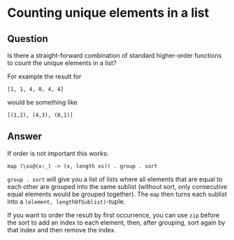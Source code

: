 
# Counting unique elements in a list

## Question
        
Is there a straight-forward combination of standard higher-order functions to count the unique elements in a list?

For example the result for

    [1, 1, 4, 0, 4, 4]
    

would be something like

    [(1,2), (4,3), (0,1)]

## Answer
        
If order is not important this works:

    map (\xs@(x:_) -> (x, length xs)) . group . sort
    

`group . sort` will give you a list of lists where all elements that are equal to each other are grouped into the same sublist (without sort, only consecutive equal elements would be grouped together). The `map` then turns each sublist into a `(element, lengthOfSublist)`-tuple.

If you want to order the result by first occurrence, you can use `zip` before the sort to add an index to each element, then, after grouping, sort again by that index and then remove the index.
